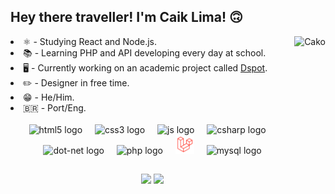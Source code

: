 ## Hey there traveller! I'm Caik Lima! 🙃

  <div>
      <li> ⚛️ - Studying React and Node.js. <img  height="250em" align="right" alt="Cako" src="https://i.pinimg.com/originals/ae/1a/32/ae1a3228917786b1c62c8f4ee9a827fe.gif"/></li>
      <li> 📚 - Learning PHP and API developing every day at school. </li>
      <li> 🖥️ - Currently working on an academic project called <a href="https://github.com/Caik0/Dspot-Project">Dspot</a>.</li>
      <li> ✏️ - Designer in free time.</li>
      <li> 😁 - He/Him.</li>
      <li> 🇧🇷 - Port/Eng.</li>
    <br>
    <div align="center">
  <img src="https://cdn.jsdelivr.net/gh/devicons/devicon/icons/html5/html5-original.svg" height="30" alt="html5 logo"  />
  <img width="12" />
  <img src="https://cdn.jsdelivr.net/gh/devicons/devicon/icons/css3/css3-original.svg" height="30" alt="css3 logo"  />
  <img width="12" />
  <img src="https://cdn.worldvectorlogo.com/logos/javascript-1.svg" height="30" alt="js logo"  />
  <img width="12" />
  <img src="https://cdn.jsdelivr.net/gh/devicons/devicon/icons/csharp/csharp-original.svg" height="30" alt="csharp logo"  />
  <img width="12" />
  <img src="https://cdn.jsdelivr.net/gh/devicons/devicon/icons/dot-net/dot-net-original.svg" height="30" alt="dot-net logo"  />
  <img width="12" />
  <img src="https://cdn.jsdelivr.net/gh/devicons/devicon/icons/php/php-original.svg" height="30" alt="php logo"  />
  <img width="12" />
  <img src="https://github.com/laravel/art/blob/master/laravel-logo.svg" height="30" alt="Laravel logo"  />
  <img width="12" />
  <img src="https://cdn.jsdelivr.net/gh/devicons/devicon/icons/mysql/mysql-original.svg" height="30" alt="mysql logo"  />
<div align="center">
  </div>

##
<div>
  <img height="140em" src="https://github-readme-stats.vercel.app/api/top-langs/?username=Caik0&layout=compact&theme=cobalt"/>  <img height="140em" align="top" href="https://github.com/Caik0/Dspot-Project" src="https://github-readme-stats.vercel.app/api/pin/?username=Caik0&repo=Dspot-Project&theme=cobalt"/>
          
</div>

##


